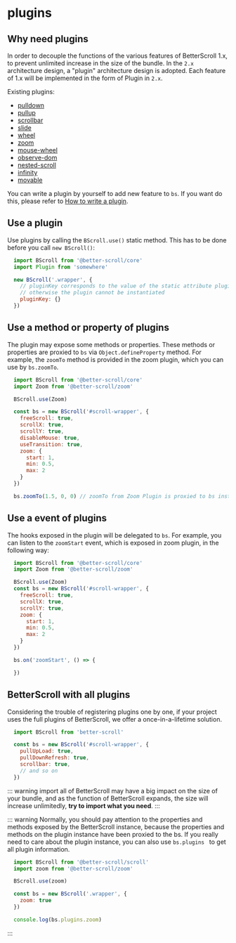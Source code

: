 # plugins

## Why need plugins

In order to decouple the functions of the various features of BetterScroll 1.x, to prevent unlimited increase in the size of the bundle. In the `2.x` architecture design, a "plugin" architecture design is adopted. Each feature of 1.x will be implemented in the form of Plugin in `2.x`.

Existing plugins:
- [pulldown](./pulldown.html)
- [pullup](./pullup.html)
- [scrollbar](./scroll-bar.html)
- [slide](./slide.html)
- [wheel](./wheel.html)
- [zoom](./zoom.html)
- [mouse-wheel](./mouse-wheel.html)
- [observe-dom](./observe-dom.html)
- [nested-scroll](./nested-scroll.html)
- [infinity](./infinity.html)
- [movable](./movable.html)

You can write a plugin by yourself to add new feature to `bs`. If you want do this, please refer to [How to write a plugin](./how-to-write.html).

## Use a plugin

Use plugins by calling the `BScroll.use()` static method. This has to be done before you call `new BScroll()`:

```js
  import BScroll from '@better-scroll/core'
  import Plugin from 'somewhere'

  new BScroll('.wrapper', {
    // pluginKey corresponds to the value of the static attribute pluginName on the Plugin class,
    // otherwise the plugin cannot be instantiated
    pluginKey: {}
  })
```

## Use a method or property of plugins

The plugin may expose some methods or properties. These methods or properties are proxied to `bs` via `Object.defineProperty` method. For example, the `zoomTo` method is provided in the zoom plugin, which you can use by `bs.zoomTo`.

```js
  import BScroll from '@better-scroll/core'
  import Zoom from '@better-scroll/zoom'

  BScroll.use(Zoom)

  const bs = new BScroll('#scroll-wrapper', {
    freeScroll: true,
    scrollX: true,
    scrollY: true,
    disableMouse: true,
    useTransition: true,
    zoom: {
      start: 1,
      min: 0.5,
      max: 2
    }
  })

  bs.zoomTo(1.5, 0, 0) // zoomTo from Zoom Plugin is proxied to bs instance
```

## Use a event of plugins

The hooks exposed in the plugin will be delegated to `bs`. For example, you can listen to the `zoomStart` event, which is exposed in zoom plugin, in the following way:

```js
  import BScroll from '@better-scroll/core'
  import Zoom from '@better-scroll/zoom'

  BScroll.use(Zoom)
  const bs = new BScroll('#scroll-wrapper', {
    freeScroll: true,
    scrollX: true,
    scrollY: true,
    zoom: {
      start: 1,
      min: 0.5,
      max: 2
    }
  })

  bs.on('zoomStart', () => {

  })
```

## BetterScroll with all plugins

Considering the trouble of registering plugins one by one, if your project uses the full plugins of BetterScroll, we offer a once-in-a-lifetime solution.


```js
  import BScroll from 'better-scroll'

  const bs = new BScroll('#scroll-wrapper', {
    pullUpLoad: true,
    pullDownRefresh: true,
    scrollbar: true,
    // and so on
  })
```

::: warning
import all of BetterScroll may have a big impact on the size of your bundle, and as the function of BetterScroll expands, the size will increase unlimitedly, **try to import what you need**.
:::

::: warning
Normally, you should pay attention to the properties and methods exposed by the BetterScroll instance, because the properties and methods on the plugin instance have been proxied to the bs. If you really need to care about the plugin instance, you can also use `bs.plugins ` to get all plugin information.

```js
  import BScroll from '@better-scroll/scroll'
  import zoom from '@better-scroll/zoom'

  BScroll.use(zoom)

  const bs = new BScroll('.wrapper', {
    zoom: true
  })

  console.log(bs.plugins.zoom)
```
:::